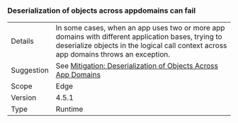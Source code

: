 ### Deserialization of objects across appdomains can fail

|   |   |
|---|---|
|Details|In some cases, when an app uses two or more app domains with different application bases, trying to deserialize objects in the logical call context across app domains throws an exception.|
|Suggestion|See [Mitigation: Deserialization of Objects Across App Domains](~/docs/framework/migration-guide/mitigation-deserialization-of-objects-across-app-domains.md)|
|Scope|Edge|
|Version|4.5.1|
|Type|Runtime|
